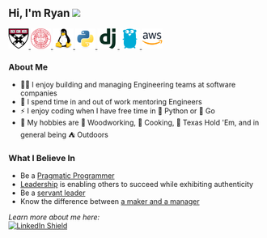 ## Hi, I'm Ryan <img src="https://raw.githubusercontent.com/iampavangandhi/iampavangandhi/master/gifs/Hi.gif" width="30px"></h2>

<p align="left">
  <a href="https://www.hbs.edu" target="_blank">
    <img
      src="https://raw.githubusercontent.com/rynmlng/rynmlng/master/icons/hbs-shield.svg"
      alt="hbs"
      width="40"
      height="40"
    />
  </a><a href="https://www.northeastern.edu" target="_blank">
    <img
      src="https://raw.githubusercontent.com/rynmlng/rynmlng/master/icons/nu-seal.svg"
      alt="nu"
      width="40"
      height="40"
    />
  </a>
  <a href="https://archlinux.org/" target="_blank">
    <img
      src="https://raw.githubusercontent.com/devicons/devicon/master/icons/linux/linux-original.svg"
      alt="linux"
      width="40"
      height="40"
    />
  </a>
  <a href="https://www.python.org" target="_blank">
    <img
      src="https://raw.githubusercontent.com/devicons/devicon/master/icons/python/python-original.svg"
      alt="python"
      width="40"
      height="40"
    />
  </a>
  <a href="https://www.djangoproject.com" target="_blank">
    <img
      src="https://raw.githubusercontent.com/devicons/devicon/master/icons/django/django-plain.svg"
      alt="django"
      height="40"
    />
  </a>
  <a href="https://golang.org/" target="_blank">
    <img
      src="https://raw.githubusercontent.com/devicons/devicon/master/icons/go/go-plain.svg"
      alt="go"
      height="40"
    />
  </a>
  <a href="https://aws.amazon.com/" target="_blank">
    <img
      src="https://raw.githubusercontent.com/devicons/devicon/master/icons/amazonwebservices/amazonwebservices-original-wordmark.svg"
      alt="aws"
      width="40"
      height="40"
    />
  </a>
</p>

### About Me
- 👨‍⚖️ I enjoy building and managing Engineering teams at software companies
- 🌱 I spend time in and out of work mentoring Engineers
- ⚡ I enjoy coding when I have free time in 🐍 Python or 🦔 Go
- 🏸 My hobbies are 🌲 Woodworking, 🥘 Cooking, 🎴 Texas Hold 'Em, and in general being ⛺ Outdoors

### What I Believe In
- Be a [Pragmatic Programmer](https://pragprog.com/titles/tpp20/the-pragmatic-programmer-20th-anniversary-edition/)
- [Leadership](https://online.hbs.edu/blog/post/characteristics-of-an-effective-leader) is enabling others to succeed while exhibiting authenticity
- Be a [servant leader](https://en.wikipedia.org/wiki/Servant_leadership)
- Know the difference between [a maker and a manager](http://www.paulgraham.com/makersschedule.html)


_Learn more about me here:_ <br/>
[![LinkedIn Shield](https://img.shields.io/static/v1?label=&message=Ryan+Miling&color=blue&style=flat-square&logo=LinkedIn)](https://www.linkedin.com/in/ryanmiling/)


